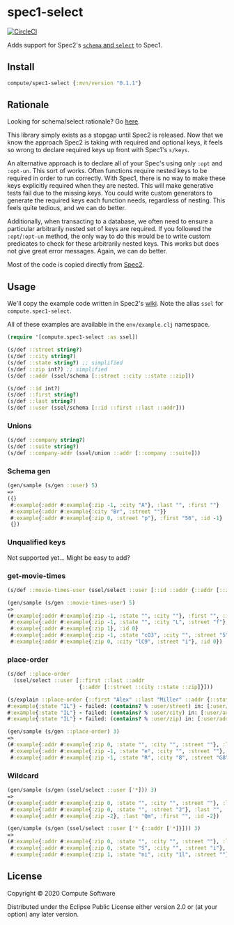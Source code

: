 # spec1-select 
[![CircleCI](https://circleci.com/gh/ComputeSoftware/spec1-select.svg?style=svg)](https://circleci.com/gh/ComputeSoftware/spec1-select)

Adds support for Spec2's [`schema` and `select`](https://github.com/clojure/spec-alpha2/wiki/Schema-and-select) to Spec1. 

## Install

```clojure
compute/spec1-select {:mvn/version "0.1.1"}
```

## Rationale

Looking for schema/select rationale? Go [here](https://github.com/clojure/spec-alpha2/wiki/Schema-and-select). 

This library simply exists as a stopgap until Spec2 is released. 
Now that we know the approach Spec2 is taking with required and optional keys, it feels so wrong to declare required keys up front with Spec1's `s/keys`. 

An alternative approach is to declare all of your Spec's using only `:opt` and `:opt-un`.
This sort of works. 
Often functions require nested keys to be required in order to run correctly. 
With Spec1, there is no way to make these keys explicitly required when they are nested. 
This will make generative tests fail due to the missing keys. 
You could write custom generators to generate the required keys each function needs, regardless of nesting. 
This feels quite tedious, and we can do better. 

Additionally, when transacting to a database, we often need to ensure a particular arbitrarily nested set of keys are required.
If you followed the `:opt`/`:opt-un` method, the only way to do this would be to write custom predicates to check for these arbitrarily nested keys. 
This works but does not give great error messages. Again, we can do better.

Most of the code is copied directly from [Spec2](https://github.com/clojure/spec-alpha2/blob/master/src/main/clojure/clojure/alpha/spec/impl.clj).

## Usage

We'll copy the example code written in Spec2's [wiki](https://github.com/clojure/spec-alpha2/wiki/Schema-and-select#schema-forms). Note the alias `ssel` for `compute.spec1-select`.

All of these examples are available in the `env/example.clj` namespace.

```clojure
(require '[compute.spec1-select :as ssel])

(s/def ::street string?)
(s/def ::city string?)
(s/def ::state string?) ;; simplified
(s/def ::zip int?) ;; simplified
(s/def ::addr (ssel/schema [::street ::city ::state ::zip]))

(s/def ::id int?)
(s/def ::first string?)
(s/def ::last string?)
(s/def ::user (ssel/schema [::id ::first ::last ::addr]))
```

### Unions 

```clojure
(s/def ::company string?)
(s/def ::suite string?)
(s/def ::company-addr (ssel/union ::addr [::company ::suite]))
```

### Schema gen

```clojure
(gen/sample (s/gen ::user) 5)
=>
({}
 #:example{:addr #:example{:zip -1, :city "A"}, :last "", :first ""}
 #:example{:addr #:example{:city "Br", :street ""}}
 #:example{:addr #:example{:zip 0, :street "p"}, :first "56", :id -1}
 {})
```

### Unqualified keys

Not supported yet... Might be easy to add?

### get-movie-times

```clojure
(s/def ::movie-times-user (ssel/select ::user [::id ::addr {::addr [::zip]}]))

(gen/sample (s/gen ::movie-times-user) 5)
=>
(#:example{:addr #:example{:zip -1, :state "", :city ""}, :first "", :id -1}
 #:example{:addr #:example{:zip -1, :state "", :city "L", :street "f"}, :last "", :first "", :id 0}
 #:example{:addr #:example{:zip 1}, :id 0}
 #:example{:addr #:example{:zip -1, :state "cO3", :city "", :street "5"}, :last "", :first "Y", :id 0}
 #:example{:addr #:example{:zip 0, :city "lC9", :street "i"}, :id 0})
```

### place-order

```clojure
(s/def ::place-order
  (ssel/select ::user [::first ::last ::addr
                       {::addr [::street ::city ::state ::zip]}]))
```


```clojure
(s/explain ::place-order {::first "Alex" ::last "Miller" ::addr {::state "IL"}})
#:example{:state "IL"} - failed: (contains? % :user/street) in: [:user/addr] at: [:user/addr] spec: :user/addr
#:example{:state "IL"} - failed: (contains? % :user/city) in: [:user/addr] at: [:user/addr] spec: :user/addr
#:example{:state "IL"} - failed: (contains? % :user/zip) in: [:user/addr] at: [:user/addr] spec: :user/addr
```


```clojure
(gen/sample (s/gen ::place-order) 3)
=>
(#:example{:addr #:example{:zip 0, :state "", :city "", :street ""}, :last "", :first ""}
 #:example{:addr #:example{:zip -1, :state "e", :city "", :street ""}, :last "", :first "Z", :id -1}
 #:example{:addr #:example{:zip -1, :state "R", :city "8", :street "G8"}, :last "X", :first "", :id 0})
```

### Wildcard

```clojure
(gen/sample (s/gen (ssel/select ::user ['*])) 3)
=>
(#:example{:addr #:example{:zip 0, :state "", :city "", :street ""}, :last "", :first "", :id 0}
 #:example{:addr #:example{:zip 0, :state "", :street "2"}, :last "", :first "0", :id -1}
 #:example{:addr #:example{:zip -2}, :last "Qm", :first "", :id -2})
```

```clojure
(gen/sample (s/gen (ssel/select ::user ['* {::addr ['*]}])) 3)
=>
(#:example{:addr #:example{:zip 0, :state "", :city "", :street ""}, :last "", :first "", :id 0}
 #:example{:addr #:example{:zip 0, :state "S", :city "", :street "i"}, :last "", :first "5", :id -1}
 #:example{:addr #:example{:zip 1, :state "ni", :city "1l", :street ""}, :last "C4", :first "fT", :id 1})
```

## License

Copyright © 2020 Compute Software

Distributed under the Eclipse Public License either version 2.0 or (at
your option) any later version.
